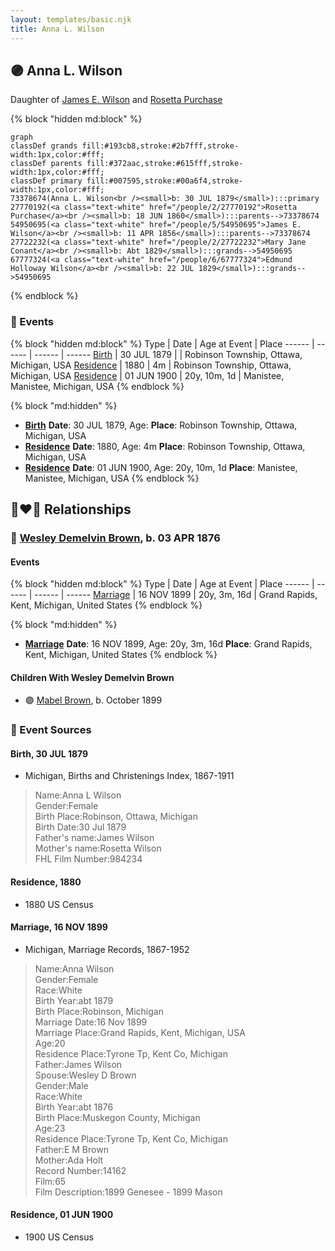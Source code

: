 ```yaml
---
layout: templates/basic.njk
title: Anna L. Wilson
---
```

## 🟣 Anna L. Wilson

Daughter of [James E. Wilson](/people/5/54950695) and [Rosetta Purchase](/people/2/27770192)

{% block "hidden md:block" %}
```mermaid
graph
classDef grands fill:#193cb8,stroke:#2b7fff,stroke-width:1px,color:#fff;
classDef parents fill:#372aac,stroke:#615fff,stroke-width:1px,color:#fff;
classDef primary fill:#007595,stroke:#00a6f4,stroke-width:1px,color:#fff;
73378674(Anna L. Wilson<br /><small>b: 30 JUL 1879</small>):::primary
27770192(<a class="text-white" href="/people/2/27770192">Rosetta Purchase</a><br /><small>b: 18 JUN 1860</small>):::parents-->73378674
54950695(<a class="text-white" href="/people/5/54950695">James E. Wilson</a><br /><small>b: 11 APR 1856</small>):::parents-->73378674
27722232(<a class="text-white" href="/people/2/27722232">Mary Jane Conant</a><br /><small>b: Abt 1829</small>):::grands-->54950695
67777324(<a class="text-white" href="/people/6/67777324">Edmund Holloway Wilson</a><br /><small>b: 22 JUL 1829</small>):::grands-->54950695
```
{% endblock %}

### 📆 Events

{% block "hidden md:block" %}
Type | Date | Age at Event | Place
------ | ------ | ------ | ------
[Birth](#event-event-2) | 30 JUL 1879 |  | Robinson Township, Ottawa, Michigan, USA
[Residence](#event-event-0) | 1880 | 4m | Robinson Township, Ottawa, Michigan, USA
[Residence](#event-event-1) | 01 JUN 1900 | 20y, 10m, 1d | Manistee, Manistee, Michigan, USA
{% endblock %}

{% block "md:hidden" %}
- **[Birth](#event-event-2)**
**Date**: 30 JUL 1879, Age:
**Place**: Robinson Township, Ottawa, Michigan, USA
- **[Residence](#event-event-0)**
**Date**: 1880, Age: 4m
**Place**: Robinson Township, Ottawa, Michigan, USA
- **[Residence](#event-event-1)**
**Date**: 01 JUN 1900, Age: 20y, 10m, 1d
**Place**: Manistee, Manistee, Michigan, USA
{% endblock %}

## 👩‍❤️‍👨 Relationships

### 🔵 [Wesley Demelvin Brown](/people/5/52698666), b. 03 APR 1876

#### Events

{% block "hidden md:block" %}
Type | Date | Age at Event | Place
------ | ------ | ------ | ------
[Marriage](#event-family-0-event-0) | 16 NOV 1899 | 20y, 3m, 16d | Grand Rapids, Kent, Michigan, United States
{% endblock %}

{% block "md:hidden" %}
- **[Marriage](#event-family-0-event-0)**
**Date**: 16 NOV 1899, Age: 20y, 3m, 16d
**Place**: Grand Rapids, Kent, Michigan, United States
{% endblock %}

#### Children With Wesley Demelvin Brown
* 🟣 [Mabel Brown](/people/5/5853824), b. October 1899
### 📰 Event Sources

#### <a id="event-event-2"></a> Birth, 30 JUL 1879
* Michigan, Births and Christenings Index, 1867-1911
>   
  > Name:Anna L Wilson  
  > Gender:Female  
  > Birth Place:Robinson, Ottawa, Michigan  
  > Birth Date:30 Jul 1879  
  > Father's name:James Wilson  
  > Mother's name:Rosetta Wilson  
  > FHL Film Number:984234

#### <a id="event-event-0"></a> Residence, 1880
* 1880 US Census

#### <a id="event-family-0-event-0"></a> Marriage, 16 NOV 1899
* Michigan, Marriage Records, 1867-1952
>   
  > Name:Anna Wilson  
  > Gender:Female  
  > Race:White  
  > Birth Year:abt 1879  
  > Birth Place:Robinson, Michigan  
  > Marriage Date:16 Nov 1899  
  > Marriage Place:Grand Rapids, Kent, Michigan, USA  
  > Age:20  
  > Residence Place:Tyrone Tp, Kent Co, Michigan  
  > Father:James Wilson  
  > Spouse:Wesley D Brown  
  > Gender:Male  
  > Race:White  
  > Birth Year:abt 1876  
  > Birth Place:Muskegon County, Michigan  
  > Age:23  
  > Residence Place:Tyrone Tp, Kent Co, Michigan  
  > Father:E M Brown  
  > Mother:Ada Holt  
  > Record Number:14162  
  > Film:65  
  > Film Description:1899 Genesee - 1899 Mason
#### <a id="event-event-1"></a> Residence, 01 JUN 1900
* 1900 US Census
